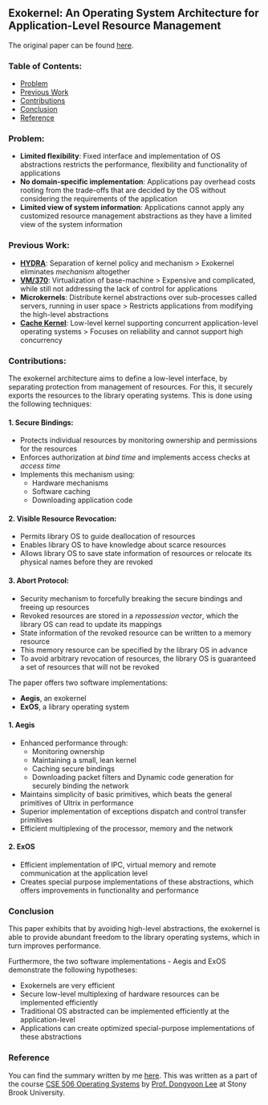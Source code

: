 ## Exokernel: An Operating System Architecture for Application-Level Resource Management

The original paper can be found [here](https://github.com/parthskansara/Operating-Systems/blob/main/1.%20Exokernel/Exokernels.pdf).

### Table of Contents:
* [Problem](#problem)
* [Previous Work](#previous-work)
* [Contributions](#contributions)
* [Conclusion](#conclusion)
* [Reference](#reference)

### Problem:
* **Limited flexibility**: Fixed interface and implementation of OS abstractions restricts the performance, flexibility and functionality of applications
* **No domain-specific implementation**: Applications pay overhead costs rooting from the trade-offs that are decided by the OS without considering the requirements of the
application
* **Limited view of system information**: Applications cannot apply any customized resource management abstractions as they have a limited view of the system information

### Previous Work:
* **[HYDRA](https://research.cs.wisc.edu/areas/os/Qual/papers/hydra.pdf)**: Separation of kernel policy and mechanism > Exokernel eliminates *mechanism* altogether 
* **[VM/370](https://pages.cs.wisc.edu/~stjones/proj/vm_reading/ibmrd2505M.pdf)**: Virtualization of base-machine > Expensive and complicated, while still not addressing the lack of control for applications
* **Microkernels**: Distribute kernel abstractions over sub-processes called servers, running in user space > Restricts applications from modifying the high-level abstractions
* **[Cache Kernel](https://people.eecs.berkeley.edu/~prabal/resources/osprelim/CD94.pdf)**: Low-level kernel supporting concurrent application-level operating systems > Focuses on reliability and cannot support high concurrency

### Contributions:
The exokernel architecture aims to define a low-level interface, by separating protection from management of resources. For this, it securely exports the resources to the library operating systems. This is done using the following techniques:

#### 1. Secure Bindings:
* Protects individual resources by monitoring ownership and permissions for the resources
* Enforces authorization at *bind time* and implements access checks at *access time*
* Implements this mechanism using:
	* Hardware mechanisms
	* Software caching
	* Downloading application code


#### 2. Visible Resource Revocation:
* Permits library OS to guide deallocation of resources
* Enables library OS to have knowledge about scarce resources
* Allows library OS to save state information of resources or relocate its physical names before they are revoked

#### 3. Abort Protocol:
* Security mechanism to forcefully breaking the secure bindings and freeing up resources
* Revoked resources are stored in a *repossession vector*, which the library OS can read to update its mappings
* State information of the revoked resource can be written to a memory resource
* This memory resource can be specified by the library OS in advance
* To avoid arbitrary revocation of resources, the library OS is guaranteed a set of resources that will not be revoked

The paper offers two software implementations:
* **Aegis**, an exokernel
* **ExOS**, a library operating system

#### 1. Aegis
* Enhanced performance through:
	* Monitoring ownership
	* Maintaining a small, lean kernel
	* Caching secure bindings
	* Downloading packet filters and Dynamic code generation for securely binding the network
* Maintains simplicity of basic primitives, which beats the general primitives of Ultrix in performance
* Superior implementation of exceptions dispatch and control transfer primitives
* Efficient multiplexing of the processor, memory and the network

#### 2. ExOS
* Efficient implementation of IPC, virtual memory and remote communication at the application level
* Creates special purpose implementations of these abstractions, which offers improvements in functionality and performance

### Conclusion
This paper exhibits that by avoiding high-level abstractions, the exokernel is able to provide abundant freedom to the library operating systems, which in turn improves performance. 

Furthermore, the two software implementations - Aegis and ExOS demonstrate the following hypotheses:
* Exokernels are very efficient
* Secure low-level multiplexing of hardware resources can be implemented efficiently
* Traditional OS abstracted can be implemented efficiently at the application-level
* Applications can create optimized special-purpose implementations of these abstractions

### Reference
You can find the summary written by me [here](https://github.com/parthskansara/Operating-Systems/blob/main/1.%20Exokernel/Exokernel%20Summary%20Assignment.pdf). This was written as a part of the course [CSE 506 Operating Systems](https://www3.cs.stonybrook.edu/~dongyoon/cse506-s23/) by [Prof. Dongyoon Lee](https://www3.cs.stonybrook.edu/~dongyoon/) at Stony Brook University.

